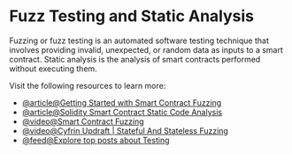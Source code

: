 # Fuzz Testing and Static Analysis

Fuzzing or fuzz testing is an automated software testing technique that involves providing invalid, unexpected, or random data as inputs to a smart contract. Static analysis is the analysis of smart contracts performed without executing them.

Visit the following resources to learn more:

- [@article@Getting Started with Smart Contract Fuzzing](https://www.immunebytes.com/blog/getting-started-with-smart-contract-fuzzing/)
- [@article@Solidity Smart Contract Static Code Analysis](https://lightrains.com/blogs/solidity-static-analysis-tools/#static-code-analysis)
- [@video@Smart Contract Fuzzing](https://youtu.be/LRyyNzrqgOc)
- [@video@Cyfrin Updraft | Stateful And Stateless Fuzzing](https://updraft.cyfrin.io/courses/security/tswap/stateful-and-stateless-fuzzing)
- [@feed@Explore top posts about Testing](https://app.daily.dev/tags/testing?ref=roadmapsh)